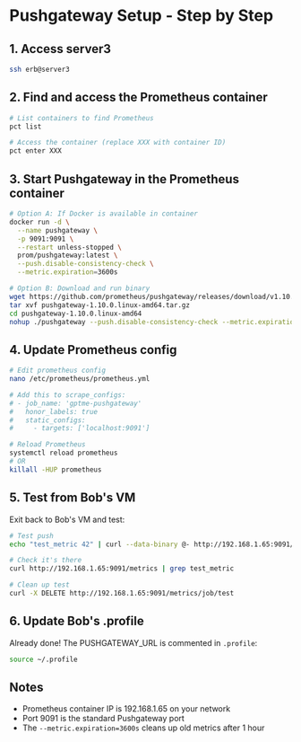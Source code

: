 # Pushgateway Setup - Step by Step

## 1. Access server3

```bash
ssh erb@server3
```

## 2. Find and access the Prometheus container

```bash
# List containers to find Prometheus
pct list

# Access the container (replace XXX with container ID)
pct enter XXX
```

## 3. Start Pushgateway in the Prometheus container

```bash
# Option A: If Docker is available in container
docker run -d \
  --name pushgateway \
  -p 9091:9091 \
  --restart unless-stopped \
  prom/pushgateway:latest \
  --push.disable-consistency-check \
  --metric.expiration=3600s

# Option B: Download and run binary
wget https://github.com/prometheus/pushgateway/releases/download/v1.10.0/pushgateway-1.10.0.linux-amd64.tar.gz
tar xvf pushgateway-1.10.0.linux-amd64.tar.gz
cd pushgateway-1.10.0.linux-amd64
nohup ./pushgateway --push.disable-consistency-check --metric.expiration=3600s &
```

## 4. Update Prometheus config

```bash
# Edit prometheus config
nano /etc/prometheus/prometheus.yml

# Add this to scrape_configs:
# - job_name: 'gptme-pushgateway'
#   honor_labels: true
#   static_configs:
#     - targets: ['localhost:9091']

# Reload Prometheus
systemctl reload prometheus
# OR
killall -HUP prometheus
```

## 5. Test from Bob's VM

Exit back to Bob's VM and test:

```bash
# Test push
echo "test_metric 42" | curl --data-binary @- http://192.168.1.65:9091/metrics/job/test

# Check it's there
curl http://192.168.1.65:9091/metrics | grep test_metric

# Clean up test
curl -X DELETE http://192.168.1.65:9091/metrics/job/test
```

## 6. Update Bob's .profile

Already done! The PUSHGATEWAY_URL is commented in `.profile`:

```bash
source ~/.profile
```

## Notes

- Prometheus container IP is 192.168.1.65 on your network
- Port 9091 is the standard Pushgateway port
- The `--metric.expiration=3600s` cleans up old metrics after 1 hour
